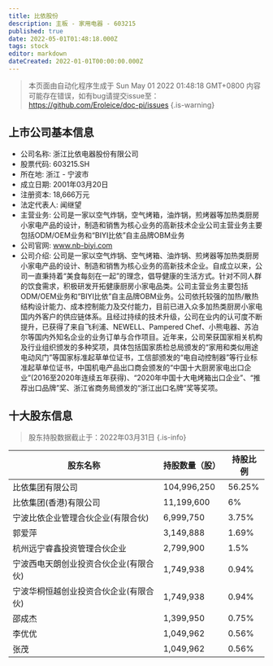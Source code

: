 ```yaml
---
title: 比依股份
description: 主板 - 家用电器 - 603215
published: true
date: 2022-05-01T01:48:18.000Z
tags: stock
editor: markdown
dateCreated: 2022-01-01T00:00:00.000Z
---
```


> 本页面由自动化程序生成于 Sun May 01 2022 01:48:18 GMT+0800
> 内容可能存在错误，如有bug请提交issue至：https://github.com/Eroleice/doc-pi/issues
{.is-warning}

## 上市公司基本信息
- 公司名称: 浙江比依电器股份有限公司
- 股票代码: 603215.SH
- 所在地: 浙江 - 宁波市
- 成立日期: 2001年03月20日
- 注册资本: 18,666万元
- 法定代表人: 闻继望
- 主营业务: 公司是一家以空气炸锅，空气烤箱，油炸锅，煎烤器等加热类厨房小家电产品的设计，制造和销售为核心业务的高新技术企业公司主营业务主要包括ODM/OEM业务和“BIYI比依”自主品牌OBM业务
- 公司官网: www.nb-biyi.com
- 公司介绍: 公司是一家以空气炸锅、空气烤箱、油炸锅、煎烤器等加热类厨房小家电产品的设计、制造和销售为核心业务的高新技术企业。自成立以来，公司一直秉持着“美食每刻在一起”的理念，倡导健康的生活方式。针对不同人群的饮食需求，积极研发开拓健康厨房小家电品类。公司主营业务主要包括ODM/OEM业务和“BIYI比依”自主品牌OBM业务。公司依托较强的加热/散热结构设计能力、成本控制能力及交付能力，目前已进入众多加热类厨房小家电国内外客户的供应链体系。且经过持续的技术升级，公司在业内的认可度不断提升，已获得了来自飞利浦、NEWELL、Pampered Chef、小熊电器、苏泊尔等国内外知名企业的业务订单与合作项目。近年来，公司荣获国家相关机构及行业组织颁发的多种奖项，具体包括国家质检总局颁发的“家用和类似用途电动风门”等国家标准起草单位证书，工信部颁发的“电自动控制器”等行业标准起草单位证书，中国机电产品出口商会颁发的“中国十大厨房家电出口企业”(2016至2020年连续五年获得)、“2020年中国十大电烤箱出口企业”、“推荐出口品牌”奖、浙江省商务局颁发的“浙江出口名牌”奖等奖项。


## 十大股东信息
> 股东持股数据截止于：2022年03月31日
{.is-info}

| 股东名称 | 持股数量（股） | 持股比例 |
| --- | --- | --- |
| 比依集团有限公司 | 104,996,250 | 56.25% |
| 比依集团(香港)有限公司 | 11,199,600 | 6% |
| 宁波比依企业管理合伙企业(有限合伙) | 6,999,750 | 3.75% |
| 郭爱萍 | 3,149,888 | 1.69% |
| 杭州远宁睿鑫投资管理合伙企业 | 2,799,900 | 1.5% |
| 宁波西电天朗创业投资合伙企业(有限合伙) | 1,749,938 | 0.94% |
| 宁波华桐恒越创业投资合伙企业(有限合伙) | 1,749,938 | 0.94% |
| 邵成杰 | 1,399,950 | 0.75% |
| 李优优 | 1,049,962 | 0.56% |
| 张茂 | 1,049,962 | 0.56% |




